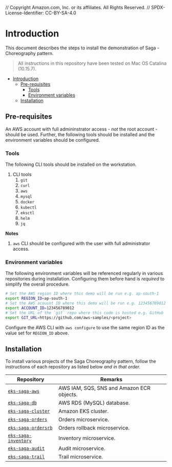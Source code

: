 // Copyright Amazon.com, Inc. or its affiliates. All Rights Reserved. // SPDX-License-Identifier: CC-BY-SA-4.0

# Introduction

This document describes the steps to install the demonstration of Saga - Choreography pattern.

> All instructions in this repository have been tested on Mac OS Catalina (10.15.7).

- [Introduction](#introduction)
  - [Pre-requisites](#pre-requisites)
    - [Tools](#tools)
    - [Environment variables](#environment-variables)
  - [Installation](#installation)

## Pre-requisites

An AWS account with full admininstrator access - _not_ the root account - should be used. Further, the following tools should be installed and the environment variables should be configured.

### Tools

The following CLI tools should be installed on the workstation.

1. CLI tools
   1. `git`
   2. `curl`
   3. `aws`
   4. `mysql`
   5. `docker`
   6. `kubectl`
   7. `eksctl`
   8. `helm`
   9. `jq`

**Notes**

1. `aws` CLI should be configured with the user with full administrator access.

### Environment variables

The following environment variables will be referenced regularly in various repositories during installation. Configuring them before hand is _required_ to simplify the overall procedure.

```bash
# Set the AWS region ID where this demo will be run e.g. ap-south-1
export REGION_ID=ap-south-1
# Set the AWS acouunt ID where this demo will be run e.g. 123456789012
export ACCOUNT_ID=123456789012
# Set the URL of the `git` repo where this code is hosted e.g. GitHub
export GIT_URL=https://github.com/aws-samples/<project>
```

Configure the AWS CLI with `aws configure` to use the same region ID as the value set for `REGION_ID` above.

## Installation

To install various projects of the Saga Choreography pattern, follow the instructions of each repository as listed below _and in that order._

| Repository                                                                                    | Remarks                                   |
| --------------------------------------------------------------------------------------------- | ----------------------------------------- |
| [`eks-saga-aws`](https://github.com/aws-samples/amazon-eks-saga-choreography-aws)             | AWS IAM, SQS, SNS and Amazon ECR objects. |
| [`eks-saga-db`](https://github.com/aws-samples/amazon-eks-saga-choreography-db)               | AWS RDS (MySQL) database.                 |
| [`eks-saga-cluster`](https://github.com/aws-samples/amazon-eks-saga-choreography-cluster)     | Amazon EKS cluster.                       |
| [`eks-saga-orders`](https://github.com/aws-samples/amazon-eks-saga-choreography-orders)       | Orders microservice.                      |
| [`eks-saga-ordersrb`](https://github.com/aws-samples/amazon-eks-saga-choreography-orders-rb)  | Orders rollback microservice.             |
| [`eks-saga-inventory`](https://github.com/aws-samples/amazon-eks-saga-choreography-inventory) | Inventory microservice.                   |
| [`eks-saga-audit`](https://github.com/aws-samples/amazon-eks-saga-choreography-audit)         | Audit microservice.                       |
| [`eks-saga-trail`](https://github.com/aws-samples/amazon-eks-saga-choreography-trail)         | Trail microservice.                       |
